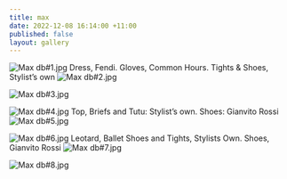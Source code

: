 ```yaml
---
title: max
date: 2022-12-08 16:14:00 +11:00
published: false
layout: gallery
---
```


![Max db#1.jpg](/uploads/Max%20db%231.jpg)
Dress, Fendi.
Gloves, Common Hours. Tights & Shoes, Stylist’s own
![Max db#2.jpg](/uploads/Max%20db%232.jpg)

![Max db#3.jpg](/uploads/Max%20db%233.jpg)

![Max db#4.jpg](/uploads/Max%20db%234.jpg)
Top, Briefs and Tutu: Stylist’s own. Shoes: Gianvito Rossi
![Max db#5.jpg](/uploads/Max%20db%235.jpg)

![Max db#6.jpg](/uploads/Max%20db%236.jpg)
Leotard, Ballet Shoes and Tights, Stylists Own. Shoes, Gianvito Rossi
![Max db#7.jpg](/uploads/Max%20db%237.jpg)

![Max db#8.jpg](/uploads/Max%20db%238.jpg)

